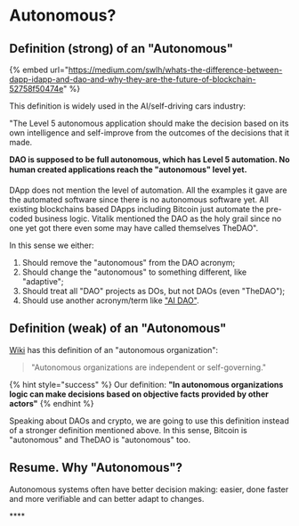 # Autonomous?

## Definition \(strong\) of an "Autonomous"

{% embed url="https://medium.com/swlh/whats-the-difference-between-dapp-idapp-and-dao-and-why-they-are-the-future-of-blockchain-52758f50474e" %}

This definition is widely used in the AI/self-driving cars industry:

"The Level 5 autonomous application should make the decision based on its own intelligence and self-improve from the outcomes of the decisions that it made.

**DAO is supposed to be full autonomous, which has Level 5 automation. No human created applications reach the "autonomous" level yet.**

DApp does not mention the level of automation. All the examples it gave are the automated software since there is no autonomous software yet. All existing blockchains based DApps including Bitcoin just automate the pre-coded business logic. Vitalik mentioned the DAO as the holy grail since no one yet got there even some may have called themselves TheDAO". 

In this sense we either:

1. Should remove the "autonomous" from the DAO acronym;
2. Should change the "autonomous" to something different, like "adaptive";
3. Should treat all "DAO" projects as DOs, but not DAOs \(even "TheDAO"\);
4. Should use another acronym/term like ["AI DAO"](https://medium.com/@trentmc0/ai-daos-and-three-paths-to-get-there-cfa0a4cc37b8). 

## Definition \(weak\) of an "Autonomous"

[Wiki](https://en.wikipedia.org/wiki/Autonomy) has this definition of an "autonomous organization": 

> "Autonomous organizations are independent or self-governing."

{% hint style="success" %}
Our definition: **"In autonomous organizations logic can make decisions based on objective facts provided by other actors"**
{% endhint %}

Speaking about DAOs and crypto, we are going to use this definition instead of a stronger definition mentioned above. In this sense, Bitcoin is "autonomous" and TheDAO is "autonomous" too. 

## Resume. Why "Autonomous"?

Autonomous systems often have better decision making: easier, done faster and more verifiable and can better adapt to changes.



\*\*\*\*

